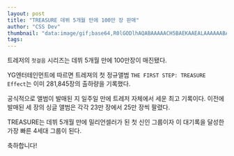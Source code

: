 ```yaml
---
layout: post
title: "TREASURE 데뷔 5개월 만에 100만 장 판매"
author: "CSS Dev"
thumbnail: "data:image/gif;base64,R0lGODlhAQABAAAAACH5BAEKAAEALAAAAAABAAEAAAICTAEAOw=="
tags: 
---
```



트레저의 `첫걸음` 시리즈는 데뷔 5개월 만에 100만장이 매진됐다.

YG엔터테인먼트에 따르면 트레져의 첫 정규앨범 `THE FIRST STEP: TREASURE Effect`는 이미 281,845장의 출하량을 기록했다.

공식적으로 앨범이 발매된 지 일주일 만에 트레저 자체에서 세운 최고 기록이다. 이전에 발매된 세 장의 싱글 앨범은 각각 23만 장에서 25만 장씩 팔렸다.

TREASURE는 데뷔 5개월 만에 밀리언셀러가 된 첫 신인 그룹이자 이 대기록을 달성한 가장 빠른 4세대 그룹이 된다.

축하합니다!